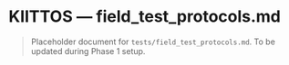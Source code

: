 # KIITTOS — field_test_protocols.md
> Placeholder document for `tests/field_test_protocols.md`.
> To be updated during Phase 1 setup.

